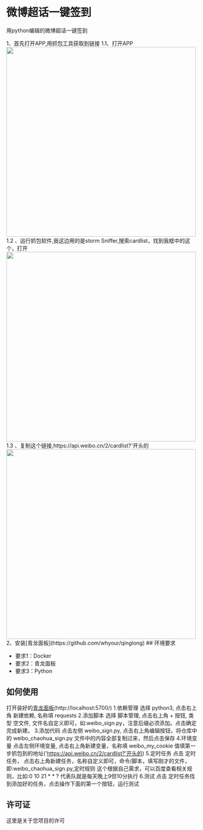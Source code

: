 # 微博超话一键签到

用python编辑的微博超话一键签到
</hr>
1、首先打开APP,用抓包工具获取到链接</n></hr/>
  1.1、打开APP <img src="images/20230804213711.jpg" width="500"> </n>
  1.2 、运行抓包软件,我这边用的是storm Sniffer,搜索cardlist，找到我框中的这个，打开<img src="images/20230804213710.jpg" width="500"> </n>
  1.3 、复制这个链接,https://api.weibo.cn/2/cardlist?'开头的<img src="images/20230804222552.jpg" width="500"> </n>
2、安装[青龙面板](https://github.com/whyour/qinglong)</n>
## 环境要求

- 要求1：Docker
- 要求2：青龙面板
- 要求3：Python

## 如何使用

打开装好的[青龙面板](http://localhost:5700/)(http://localhost:5700/) 
1.依赖管理 
选择 python3, 点击右上角 新建依赖, 名称填 requests
2.添加脚本
选择 脚本管理, 点击右上角 + 按钮, 类型 空文件, 文件名自定义即可，如:weibo_sign.py，注意后缀必须添加。点击确定完成新建。
3.添加代码
点击左侧 weibo_sign.py, 点击右上角编辑按钮，将仓库中的 weibo_chaohua_sign.py 文件中的内容全部复制过来，然后点击保存
4.环境变量
点击左侧环境变量, 点击右上角新建变量，名称填 weibo_my_cookie 值填第一步抓包到的地址('https://api.weibo.cn/2/cardlist?'开头的)
5.定时任务
点击 定时任务， 点击右上角新建任务，名称自定义即可，命令/脚本，填写刚才的文件，即:weibo_chaohua_sign.py,定时规则 这个根据自己需求，可以百度查看相关规则，比如:0 10 21 * * ?  代表队就是每天晚上9但10分执行
6.测试
点击 定时任务找到添加好的任务，点击操作下面的第一个按钮，运行测试

## 许可证

这里是关于您项目的许可
